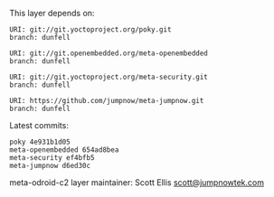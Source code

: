 This layer depends on:

    URI: git://git.yoctoproject.org/poky.git
    branch: dunfell

    URI: git://git.openembedded.org/meta-openembedded
    branch: dunfell

    URI: git://git.yoctoproject.org/meta-security.git
    branch: dunfell

    URI: https://github.com/jumpnow/meta-jumpnow.git
    branch: dunfell

Latest commits:

    poky 4e931b1d05
    meta-openembedded 654ad8bea
    meta-security ef4bfb5
    meta-jumpnow d6ed30c

meta-odroid-c2 layer maintainer: Scott Ellis <scott@jumpnowtek.com>
